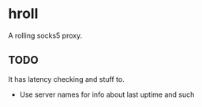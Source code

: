 # hroll

A rolling socks5 proxy.


## TODO

It has latency checking and stuff to.

- Use server names for info about last uptime and such
